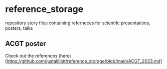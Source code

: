 # reference_storage
repository story files containing referneces for scientifc presentations, posters, talks

## ACGT poster
Check out the references (here)[https://github.com/justalilibit/reference_storage/blob/main/ACGT_2023.md]

